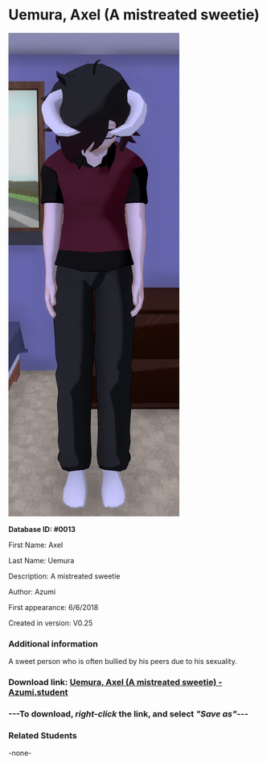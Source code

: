 # Uemura, Axel (A mistreated sweetie)

<img src="../../Files/Images/Uemura, Axel (A mistreated sweetie).png" title="Uemura, Axel (A mistreated sweetie) - Azumi">

**Database ID: #0013**

First Name: Axel

Last Name: Uemura

Description: A mistreated sweetie

Author: Azumi

First appearance: 6/6/2018

Created in version: V0.25

### Additional information

A sweet person who is often bullied by his peers due to his sexuality.

### Download link: <a href="https://raw.githubusercontent.com/Arbiter1223/Daigaku-Gurashi-Custom-Students/master/Files/Student%20Files/Uemura%2C%20Axel%20(A%20mistreated%20sweetie)%20-%20Azumi.student">Uemura, Axel (A mistreated sweetie) - Azumi.student</a>

### ---**To download, _right-click_ the link, and select _"Save as"_**---

### Related Students

-none-
